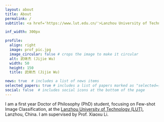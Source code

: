 ```yaml
---
layout: about
title: About
permalink: /
subtitle: <a href='https://www.lut.edu.cn/'>Lanzhou University of Technology, Lanzhou, China</a>

inf_width: 300px

profile:
  align: right
  image: prof_pic.jpg
  image_circular: false # crops the image to make it circular
  alt: 武继杰 (Jijie Wu)
  width: 50
  height: 150
  title: 武继杰 (Jijie Wu)

news: true  # includes a list of news items
selected_papers: true # includes a list of papers marked as "selected={true}"
social: false  # includes social icons at the bottom of the page
---
```



I am a first year Doctor of Philosophy (PhD) student, focusing on Few-shot Image Classification, at the [Lanzhou University of Technology (LUT)](https://www.lut.edu.cn/), Lanzhou, China. I am supervised by Prof. Xiaoxu Li.
<p style="display: none;">武继杰, 继杰, Wu Jijie, Jijie Wu, Wjj, JJ W, Wujijie, Jijiewu, jijie</p>

